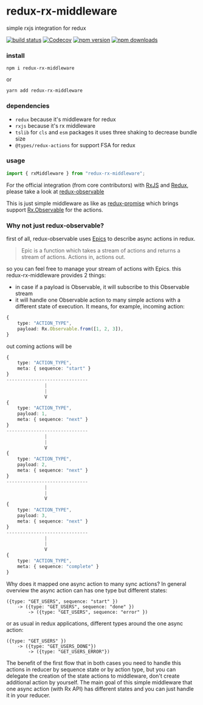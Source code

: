 # redux-rx-middleware

simple rxjs integration for redux

[![build status](https://img.shields.io/travis/AndreyUtka/redux-rx-middleware/master.svg?style=flat-square)](https://travis-ci.org/AndreyUtka/redux-rx-middleware)
[![Codecov](https://img.shields.io/codecov/c/github/AndreyUtka/redux-rx-middleware.svg?style=flat-square)](https://codecov.io/gh/AndreyUtka/redux-rx-middleware)
[![npm version](https://img.shields.io/npm/v/redux-rx-middleware.svg?style=flat-square)](https://www.npmjs.com/package/redux-rx-middleware)
[![npm downloads](https://img.shields.io/npm/dm/redux-rx-middleware.svg?style=flat-square)](https://www.npmjs.com/package/redux-rx-middleware)

### install

`npm i redux-rx-middleware`

or

`yarn add redux-rx-middleware`

### dependencies

- `redux` because it's middleware for redux
- `rxjs` because it's rx middleware
- `tslib` for `cls` and `esm` packages it uses three shaking to decrease bundle size
- `@types/redux-actions` for support FSA for redux

### usage

```typescript
import { rxMiddleware } from "redux-rx-middleware";
```

For the official integration (from core contributors) with [RxJS](http://reactivex.io/rxjs/) and [Redux](https://redux.js.org/), please take a look at [redux-observable](https://redux-observable.js.org)

This is just simple middleware as like as [redux-promise](https://github.com/redux-utilities/redux-promise) which brings support [Rx.Observable](http://reactivex.io/rxjs/class/es6/Observable.js~Observable.html) for the actions.

### Why not just redux-observable?

first of all, redux-observable uses [Epics](https://redux-observable.js.org/docs/basics/Epics.html) to describe async actions in redux.

> Epic is a function which takes a stream of actions and returns a stream of actions. Actions in, actions out.

so you can feel free to manage your stream of actions with Epics.
this redux-rx-middleware provides 2 things:

*   in case if a payload is Observable, it will subscribe to this Observable stream
*   it will handle one Observable action to many simple actions with a different state of execution. It means, for example, incoming action:

```typescript
{
    type: "ACTION_TYPE",
    payload: Rx.Observable.from([1, 2, 3]),
}
```

out coming actions will be

```typescript
{
    type: "ACTION_TYPE",
    meta: { sequence: "start" }
}
------------------------------
              |
              |
              V
{
    type: "ACTION_TYPE",
    payload: 1,
    meta: { sequence: "next" }
}
------------------------------
              |
              |
              V
{
    type: "ACTION_TYPE",
    payload: 2,
    meta: { sequence: "next" }
}
------------------------------
              |
              |
              V
{
    type: "ACTION_TYPE",
    payload: 3,
    meta: { sequence: "next" }
}
------------------------------
              |
              |
              V
{
    type: "ACTION_TYPE",
    meta: { sequence: "complete" }
}
```

Why does it mapped one async action to many sync actions? In general overview the async action can has one type but different states:

```
({type: "GET_USERS", sequence: "start" })
    -> ({type: "GET_USERS", sequence: "done" })
        -> ({type: "GET_USERS", sequence: "error" })
```

or as usual in redux applications, different types around the one async action:

```
({type: "GET_USERS" })
    -> ({type: "GET_USERS_DONE"})
        -> ({type: "GET_USERS_ERROR"})
```

The benefit of the first flow that in both cases you need to handle this actions in reducer by sequence state or by action type, but you can delegate the creation of the state actions to middleware, don't create additional action by yourself. The main goal of this simple middleware that one async action (with Rx API) has different states and you can just handle it in your reducer.
